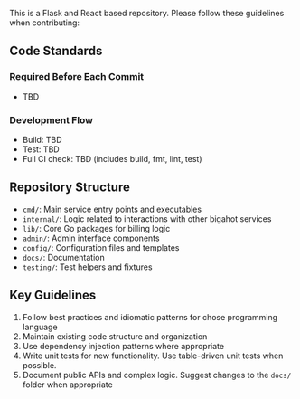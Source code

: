 This is a Flask and React based repository. Please follow these guidelines when contributing:

## Code Standards

### Required Before Each Commit
- TBD

### Development Flow
- Build: TBD
- Test: TBD
- Full CI check: TBD (includes build, fmt, lint, test)

## Repository Structure
- `cmd/`: Main service entry points and executables
- `internal/`: Logic related to interactions with other bigahot services
- `lib/`: Core Go packages for billing logic
- `admin/`: Admin interface components
- `config/`: Configuration files and templates
- `docs/`: Documentation
- `testing/`: Test helpers and fixtures

## Key Guidelines
1. Follow best practices and idiomatic patterns for chose programming language
2. Maintain existing code structure and organization
3. Use dependency injection patterns where appropriate
4. Write unit tests for new functionality. Use table-driven unit tests when possible.
5. Document public APIs and complex logic. Suggest changes to the `docs/` folder when appropriate
